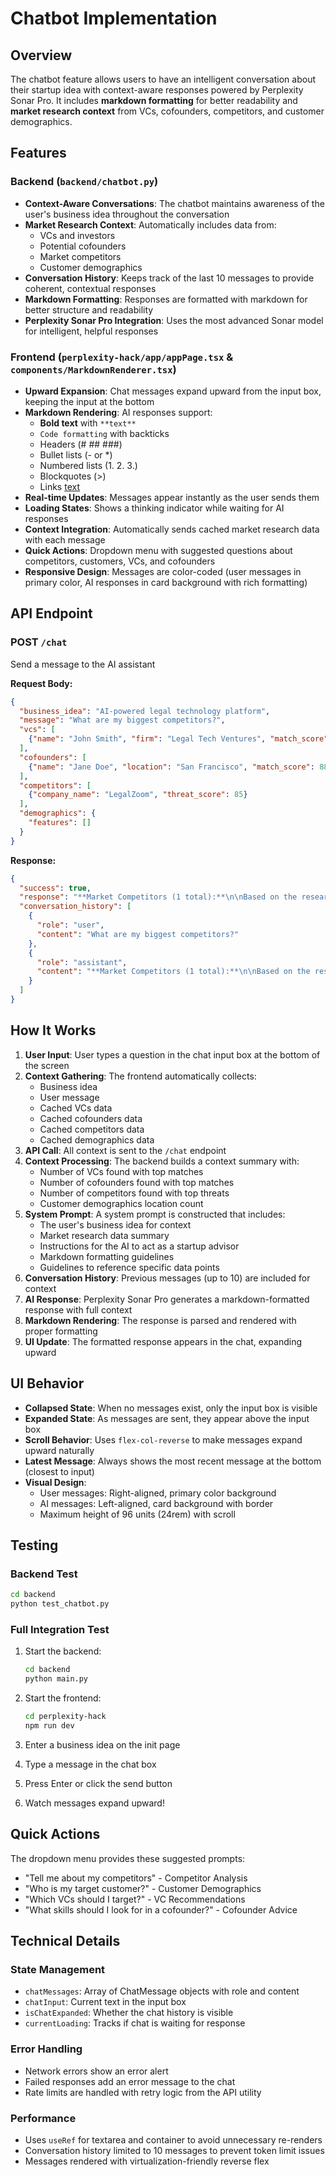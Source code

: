 # Chatbot Implementation

## Overview
The chatbot feature allows users to have an intelligent conversation about their startup idea with context-aware responses powered by Perplexity Sonar Pro. It includes **markdown formatting** for better readability and **market research context** from VCs, cofounders, competitors, and customer demographics.

## Features

### Backend (`backend/chatbot.py`)
- **Context-Aware Conversations**: The chatbot maintains awareness of the user's business idea throughout the conversation
- **Market Research Context**: Automatically includes data from:
  - VCs and investors
  - Potential cofounders
  - Market competitors
  - Customer demographics
- **Conversation History**: Keeps track of the last 10 messages to provide coherent, contextual responses
- **Markdown Formatting**: Responses are formatted with markdown for better structure and readability
- **Perplexity Sonar Pro Integration**: Uses the most advanced Sonar model for intelligent, helpful responses

### Frontend (`perplexity-hack/app/appPage.tsx` & `components/MarkdownRenderer.tsx`)
- **Upward Expansion**: Chat messages expand upward from the input box, keeping the input at the bottom
- **Markdown Rendering**: AI responses support:
  - **Bold text** with `**text**`
  - `Code formatting` with backticks
  - Headers (# ## ###)
  - Bullet lists (- or *)
  - Numbered lists (1. 2. 3.)
  - Blockquotes (>)
  - Links [text](url)
- **Real-time Updates**: Messages appear instantly as the user sends them
- **Loading States**: Shows a thinking indicator while waiting for AI responses
- **Context Integration**: Automatically sends cached market research data with each message
- **Quick Actions**: Dropdown menu with suggested questions about competitors, customers, VCs, and cofounders
- **Responsive Design**: Messages are color-coded (user messages in primary color, AI responses in card background with rich formatting)

## API Endpoint

### POST `/chat`
Send a message to the AI assistant

**Request Body:**
```json
{
  "business_idea": "AI-powered legal technology platform",
  "message": "What are my biggest competitors?",
  "vcs": [
    {"name": "John Smith", "firm": "Legal Tech Ventures", "match_score": 95}
  ],
  "cofounders": [
    {"name": "Jane Doe", "location": "San Francisco", "match_score": 88}
  ],
  "competitors": [
    {"company_name": "LegalZoom", "threat_score": 85}
  ],
  "demographics": {
    "features": []
  }
}
```

**Response:**
```json
{
  "success": true,
  "response": "**Market Competitors (1 total):**\n\nBased on the research data, **LegalZoom** is your main competitor with a threat score of 85.\n\n### Key Differentiators:\n- Focus on AI-powered features\n- Target small law firms specifically\n- Provide personalized solutions\n\n> Consider emphasizing your AI capabilities to stand out from traditional solutions.",
  "conversation_history": [
    {
      "role": "user",
      "content": "What are my biggest competitors?"
    },
    {
      "role": "assistant",
      "content": "**Market Competitors (1 total):**\n\nBased on the research data..."
    }
  ]
}
```

## How It Works

1. **User Input**: User types a question in the chat input box at the bottom of the screen
2. **Context Gathering**: The frontend automatically collects:
   - Business idea
   - User message
   - Cached VCs data
   - Cached cofounders data
   - Cached competitors data
   - Cached demographics data
3. **API Call**: All context is sent to the `/chat` endpoint
4. **Context Processing**: The backend builds a context summary with:
   - Number of VCs found with top matches
   - Number of cofounders found with top matches
   - Number of competitors found with top threats
   - Customer demographics location count
5. **System Prompt**: A system prompt is constructed that includes:
   - The user's business idea for context
   - Market research data summary
   - Instructions for the AI to act as a startup advisor
   - Markdown formatting guidelines
   - Guidelines to reference specific data points
6. **Conversation History**: Previous messages (up to 10) are included for context
7. **AI Response**: Perplexity Sonar Pro generates a markdown-formatted response with full context
8. **Markdown Rendering**: The response is parsed and rendered with proper formatting
9. **UI Update**: The formatted response appears in the chat, expanding upward

## UI Behavior

- **Collapsed State**: When no messages exist, only the input box is visible
- **Expanded State**: As messages are sent, they appear above the input box
- **Scroll Behavior**: Uses `flex-col-reverse` to make messages expand upward naturally
- **Latest Message**: Always shows the most recent message at the bottom (closest to input)
- **Visual Design**:
  - User messages: Right-aligned, primary color background
  - AI messages: Left-aligned, card background with border
  - Maximum height of 96 units (24rem) with scroll

## Testing

### Backend Test
```bash
cd backend
python test_chatbot.py
```

### Full Integration Test
1. Start the backend:
   ```bash
   cd backend
   python main.py
   ```

2. Start the frontend:
   ```bash
   cd perplexity-hack
   npm run dev
   ```

3. Enter a business idea on the init page
4. Type a message in the chat box
5. Press Enter or click the send button
6. Watch messages expand upward!

## Quick Actions
The dropdown menu provides these suggested prompts:
- "Tell me about my competitors" - Competitor Analysis
- "Who is my target customer?" - Customer Demographics
- "Which VCs should I target?" - VC Recommendations  
- "What skills should I look for in a cofounder?" - Cofounder Advice

## Technical Details

### State Management
- `chatMessages`: Array of ChatMessage objects with role and content
- `chatInput`: Current text in the input box
- `isChatExpanded`: Whether the chat history is visible
- `currentLoading`: Tracks if chat is waiting for response

### Error Handling
- Network errors show an error alert
- Failed responses add an error message to the chat
- Rate limits are handled with retry logic from the API utility

### Performance
- Uses `useRef` for textarea and container to avoid unnecessary re-renders
- Conversation history limited to 10 messages to prevent token limit issues
- Messages rendered with virtualization-friendly reverse flex
